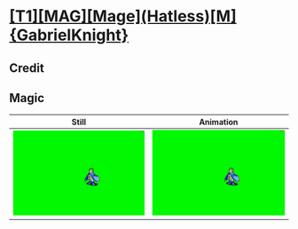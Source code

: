 # [\[T1\]\[MAG\]\[Mage\]\(Hatless\)\[M\]{GabrielKnight}](../)

## Credit


	
## Magic

| Still | Animation |
| :---: | :-------: |
| ![Magic still](./Magic_000.png) | ![Magic animation](./Magic.gif) |
